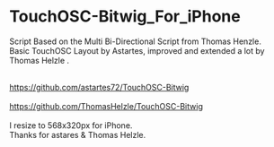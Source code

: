 TouchOSC-Bitwig_For_iPhone
==========================
Script Based on the Multi Bi-Directional Script from Thomas Henzle.<BR>
Basic TouchOSC Layout by Astartes, improved and extended a lot by Thomas Helzle .<BR><BR>

https://github.com/astartes72/TouchOSC-Bitwig<BR><BR>
https://github.com/ThomasHelzle/TouchOSC-Bitwig<BR>
<BR>
I resize to 568x320px for iPhone.<BR>
Thanks for astares & Thomas Helzle.<BR>
